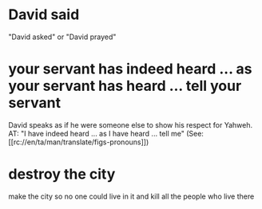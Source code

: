 # David said

"David asked" or "David prayed"

# your servant has indeed heard ... as your servant has heard ... tell your servant

David speaks as if he were someone else to show his respect for Yahweh. AT: "I have indeed heard ... as I have heard ... tell me" (See: [[rc://en/ta/man/translate/figs-pronouns]])

# destroy the city

make the city so no one could live in it and kill all the people who live there

